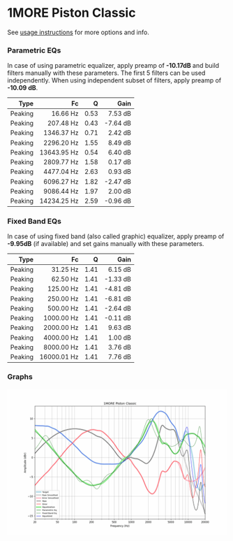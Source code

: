 # 1MORE Piston Classic
See [usage instructions](https://github.com/jaakkopasanen/AutoEq#usage) for more options and info.

### Parametric EQs
In case of using parametric equalizer, apply preamp of **-10.17dB** and build filters manually
with these parameters. The first 5 filters can be used independently.
When using independent subset of filters, apply preamp of **-10.09 dB**.

| Type    | Fc          |    Q | Gain     |
|--------:|------------:|-----:|---------:|
| Peaking | 16.66 Hz    | 0.53 | 7.53 dB  |
| Peaking | 207.48 Hz   | 0.43 | -7.64 dB |
| Peaking | 1346.37 Hz  | 0.71 | 2.42 dB  |
| Peaking | 2296.20 Hz  | 1.55 | 8.49 dB  |
| Peaking | 13643.95 Hz | 0.54 | 6.40 dB  |
| Peaking | 2809.77 Hz  | 1.58 | 0.17 dB  |
| Peaking | 4477.04 Hz  | 2.63 | 0.93 dB  |
| Peaking | 6096.27 Hz  | 1.82 | -2.47 dB |
| Peaking | 9086.44 Hz  | 1.97 | 2.00 dB  |
| Peaking | 14234.25 Hz | 2.59 | -0.96 dB |

### Fixed Band EQs
In case of using fixed band (also called graphic) equalizer, apply preamp of **-9.95dB**
(if available) and set gains manually with these parameters.

| Type    | Fc          |    Q | Gain     |
|--------:|------------:|-----:|---------:|
| Peaking | 31.25 Hz    | 1.41 | 6.15 dB  |
| Peaking | 62.50 Hz    | 1.41 | -1.33 dB |
| Peaking | 125.00 Hz   | 1.41 | -4.81 dB |
| Peaking | 250.00 Hz   | 1.41 | -6.81 dB |
| Peaking | 500.00 Hz   | 1.41 | -2.64 dB |
| Peaking | 1000.00 Hz  | 1.41 | -0.11 dB |
| Peaking | 2000.00 Hz  | 1.41 | 9.63 dB  |
| Peaking | 4000.00 Hz  | 1.41 | 1.00 dB  |
| Peaking | 8000.00 Hz  | 1.41 | 3.76 dB  |
| Peaking | 16000.01 Hz | 1.41 | 7.76 dB  |

### Graphs
![](./1MORE%20Piston%20Classic.png)